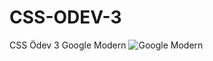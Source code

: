 # CSS-ODEV-3
CSS Ödev 3 Google Modern
![Google Modern](https://user-images.githubusercontent.com/106728477/196868356-02fa51d9-228e-449d-ac79-389b36fd4086.PNG)
